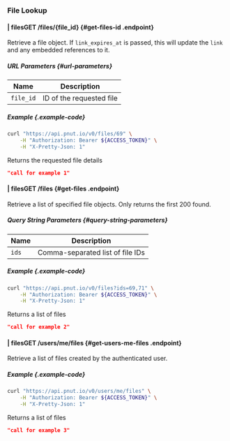 ### File Lookup





#### <span class="endpoint-meta"><i class="fas fa-lock"></i> | <i class="fas fa-user"></i> files</span><span class="method method-get">GET</span> /files/<span class="call-param">{file_id}</span> [<i class="fas fa-paragraph"></i>](#get-files-id) {#get-files-id .endpoint}

Retrieve a file object. If `link_expires_at` is passed, this will update the `link` and any embedded references to it.

##### URL Parameters [<i class="fas fa-paragraph"></i>](#url-parameters) {#url-parameters}

Name|Description
-|-
`file_id`|ID of the requested file

##### Example {.example-code}

```bash
curl "https://api.pnut.io/v0/files/69" \
    -H "Authorization: Bearer ${ACCESS_TOKEN}" \
    -H "X-Pretty-Json: 1"
```

Returns the requested file details

```json
"call for example 1"
```


#### <span class="endpoint-meta"><i class="fas fa-lock"></i> | <i class="fas fa-user"></i> files</span><span class="method method-get">GET</span> /files [<i class="fas fa-paragraph"></i>](#get-files) {#get-files .endpoint}

Retrieve a list of specified file objects. Only returns the first 200 found.

##### Query String Parameters [<i class="fas fa-paragraph"></i>](#query-string-parameters) {#query-string-parameters}

Name|Description
-|-
`ids`|Comma-separated list of file IDs

##### Example {.example-code}

```bash
curl "https://api.pnut.io/v0/files?ids=69,71" \
    -H "Authorization: Bearer ${ACCESS_TOKEN}" \
    -H "X-Pretty-Json: 1"
```

Returns a list of files

```json
"call for example 2"
```


#### <span class="endpoint-meta"><i class="fas fa-lock"></i> | <i class="fas fa-user"></i> files</span><span class="method method-get">GET</span> /users/me/files [<i class="fas fa-paragraph"></i>](#get-users-me-files) {#get-users-me-files .endpoint}

Retrieve a list of files created by the authenticated user.

##### Example {.example-code}

```bash
curl "https://api.pnut.io/v0/users/me/files" \
    -H "Authorization: Bearer ${ACCESS_TOKEN}" \
    -H "X-Pretty-Json: 1"
```

Returns a list of files

```json
"call for example 3"
```